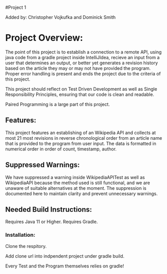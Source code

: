 #Project 1

Added by: Christopher Vojkufka and Dominick Smith

# Project Overview:
The point of this project is to establish a connection to a remote API, using java code from a gradle project inside IntelliJIdea, recieve an input from a user that determines an output, or better yet generates a revision history based on the article they may or may not have provided the program. Proper error handling is present and ends the project due to the criteria of this project.

This project should reflect on Test Driven Development as well as Single Responsibility Principles, ensuring that our code is clean and readable.

Paired Programming is a large part of this project.

## Features:
This project features an establishing of an Wikipedia API and collects at most 21 most revisions in reverse chronological order from an article name that is provided to the program from user input. The data is formatted in numerical order in order of count, timestamp, author.

## Suppressed Warnings:
We have suppressed a warning inside WikipediaAPITest as well as WikipediaAPI because the method used is still functional, and we are unaware of suitable alternatives at the moment. The suppression is documented here to maintain clarity and prevent unnecessary warnings. 

## Needed Build Instructions:
Requires Java 11 or Higher.
Requires Gradle.

### Installation:
Clone the respitory.

Add clone url into indpendent project under gradle build.

Every Test and the Program themselves relies on gradle!
